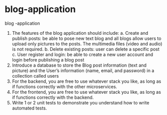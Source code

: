 # blog-application
blog -application

1)	The features of the blog application should include:
a.	Create and publish posts: be able to pose new text blog and all blogs allow users to upload only pictures to the posts. The multimedia files (video and audio) is not required.
b.	Delete existing posts: user can delete a specific post
c.	User register and login: be able to create a new user account and login before publishing a blog post
2)	Introduce a database to store the Blog post information (text and picture) and the User’s information (name, email, and password) in a collection called users
3)	For the backend, you are free to use whatever stack you like, as long as if functions correctly with the other microservices.
4)	For the frontend, you are free to use whatever stack you like, as long as if functions correctly with the backend.
5)	Write 1 or 2 unit tests to demonstrate you understand how to write automated tests.
